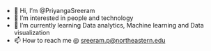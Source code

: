 - 👋 Hi, I’m @PriyangaSreeram
- 👀 I’m interested in people and technology
- 🌱 I’m currently learning Data analytics, Machine learning and Data visualization
- 📫 How to reach me @ sreeram.p@northeastern.edu
